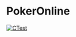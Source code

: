 # PokerOnline

[![CTest](https://github.com/ForNeus57/PokerOnline/actions/workflows/cmake.yml/badge.svg?branch=main)](https://github.com/ForNeus57/PokerOnline/actions/workflows/cmake.yml)
